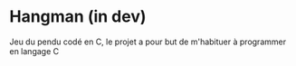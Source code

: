 # Hangman (in dev)
Jeu du pendu codé en C, le projet a pour but de m'habituer à programmer en langage C
